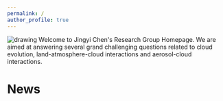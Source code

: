 ```yaml
---
permalink: /
author_profile: true
---
```


<img src="/files/cloud.heic" alt="drawing"/>
Welcome to Jingyi Chen's Research Group Homepage. We are aimed at answering several grand challenging questions related to cloud evolution, land-atmosphere-cloud interactions and aerosol-cloud interactions. 


News
======

